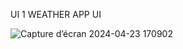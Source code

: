 
UI 1
   WEATHER APP UI

   ![Capture d’écran 2024-04-23 170902](https://github.com/lecodeur228/FLUTTER_100_UI/assets/92242447/f6430e4c-93ba-4145-8683-304b6aca9fd2)
